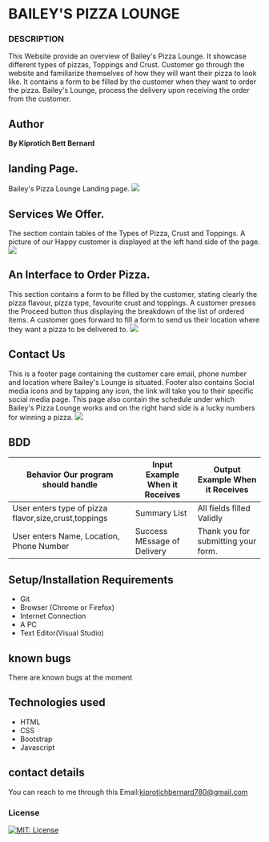 # BAILEY'S PIZZA LOUNGE
### DESCRIPTION
This Website provide an overview of Bailey's Pizza Lounge.
It showcase different types of pizzas, Toppings and Crust. Customer go through the website and familiarize themselves of how they will want their pizza to look like. It contains a form to be filled by the customer when they  want to order the pizza. Bailey's Lounge, process the delivery upon receiving the order from the customer.


## Author
<p style="font-weight: 700;">By Kiprotich Bett Bernard</p>

## landing Page.
Bailey's Pizza Lounge Landing page.
 <image src= "#">

## Services We Offer.
The section contain tables of the Types of Pizza, Crust and Toppings. A picture of  our Happy customer is displayed at the left hand side of the page.
<image src= "#">

## An Interface to Order Pizza. 
This section contains a form to be filled by the customer, stating clearly the pizza flavour, pizza type, favourite crust and toppings. A customer presses the Proceed button thus displaying the breakdown of the list of ordered items.
A customer goes forward to fill a form to send us their location where they want a pizza to be delivered to.
<image src="#">

## Contact Us
This is a footer page containing the customer care email, phone number and location where Bailey's Lounge is situated.
Footer also contains Social media icons and by tapping any icon, the link will take you to their specific social media page. This page also contain the schedule under which Bailey's Pizza Lounge works and on the right hand side is a lucky numbers for winning a pizza.
<image src="#">




## BDD
| Behavior Our program should handle                   | Input Example When it Receives | Output Example When it Receives     |
|------------------------------------------------      |--------------------------------|-------------------------------------|
| User enters type of pizza flavor,size,crust,toppings |Summary List                    | All fields filled Validly           |
| User enters Name, Location, Phone Number             | Success MEssage of Delivery    | Thank you for submitting your form. |

## Setup/Installation Requirements
* Git <br>
* Browser (Chrome or Firefox) <br>
* Internet Connection <br>
* A PC <br>
* Text Editor(Visual Studio) <br>
## known bugs
There are known bugs at the moment
## Technologies used <br>
* HTML <br>
* CSS <br>
* Bootstrap <br>
* Javascript <br>
## contact details
You can reach to me through this Email:kiprotichbernard780@gmail.com


### License

[![MIT: License](https://img.shields.io/badge/License-MIT-yellow.svg)](https://opensource.org/licenses/MIT)